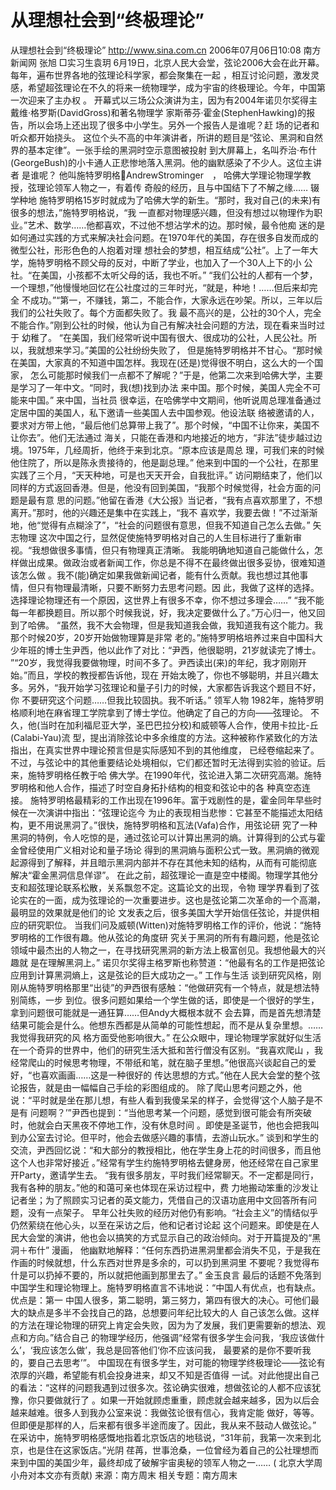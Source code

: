 # 从理想社会到“终极理论”

从理想社会到“终极理论”
http://www.sina.com.cn 2006年07月06日10:08 南方新闻网
张旭 □实习生袁玥
6月19日，北京人民大会堂，弦论2006大会在此开幕。每年，遍布世界各地的弦理论科学家，都会聚集在一起 ，相互讨论问题，激发灵感，希望超弦理论在不久的将来一统物理学，成为宇宙的终极理论。今年，中国第一次迎来了主办权 。
开幕式以三场公众演讲为主，因为有2004年诺贝尔奖得主戴维·格罗斯(DavidGross)和著名物理学 家斯蒂芬·霍金(StephenHawking)的报告，所以会场上还出现了很多中小学生。另外一个报告人是谁呢？赶 场的记者和听众都开始挠头。
这位个头不高的中年演讲者，所讲的题目是“弦论、黑洞和自然界的基本定律”。一张手绘的黑洞时空示意图被投射 到大屏幕上，名叫乔治·布什(GeorgeBush)的小卡通人正悲惨地落入黑洞。他的幽默感染了不少人。这位主讲者 是谁呢？
他叫施特罗明格AndrewStrominger　，
哈佛大学理论物理学教授，弦理论领军人物之一，有着传 奇般的经历，且与中国结下了不解之缘……
辍学种地
施特罗明格15岁时就成为了哈佛大学的新生。“那时，我对自己(的未来)有很多的想法，”施特罗明格说，“我 一直都对物理感兴趣，但没有想过以物理作为职业。”艺术、数学……他都喜欢，不过他不想沾学术的边。那时候，最令他痴 迷的是如何通过实践的方式来解决社会问题。在1970年代的美国，存在很多自发而成的微型公社，形形色色的人抱着对理 想社会的梦想，相互结成“公社”。上了一年大学，施特罗明格不顾父母的反对，中断了学业，也加入了一个30人上下的小 公社。“在美国，小孩都不太听父母的话，我也不听。”
“我们公社的人都有一个梦，一个理想，”他慢慢地回忆在公社度过的三年时光，“就是，种地！……但后来却完全 不成功。”“第一，不赚钱，第二，不能合作，大家永远在吵架。所以，三年以后我们的公社失败了。每个方面都失败了。我 最不高兴的是，公社的30个人，完全不能合作。”刚到公社的时候，他认为自己有解决社会问题的方法，现在看来当时过于 幼稚了。
“在美国，我们经常听说中国有很大、很成功的公社，人民公社。所以，我就想来学习。”美国的公社纷纷失败了， 但是施特罗明格并不甘心。“那时候在美国，大家真的不知道中国怎样。我现在(还是)觉得很不明白，这么大的一个国家， 怎么可能那时候我们一点都不了解呢？”于是，他第二次来到哈佛大学，主要是学习了一年中文。“同时，我(想)找到办法 来中国。那个时候，美国人完全不可能来中国。”
来中国，当社员
很幸运，在哈佛学中文期间，他听说周总理准备通过定居中国的美国人，私下邀请一些美国人去中国参观。他设法联 络被邀请的人，要求对方带上他，“最后他们总算带上我了”。那个时候，“中国不让你来，美国不让你去”。他们无法通过 海关，只能在香港和内地接近的地方，“非法”徒步越过边境。1975年，几经周折，他终于来到北京。“原本应该是周总 理，可我们来的时候他住院了，所以是陈永贵接待的，他是副总理。”
他来到中国的一个公社，在那里实践了三个月，“天天种地，可是也天天开会，自我批评。”
访问期结束了，他们以同样的方式返回香港。但是，他没有回到美国，“我那个时候觉得，社会方面的问题是最有意 思的问题。”他留在香港《大公报》当记者，“我有点喜欢那里了，不想离开。”那时，他的兴趣还是集中在实践上，“我不 喜欢学，我要去做！”不过渐渐地，他“觉得有点糊涂了”，“社会的问题很有意思，但我不知道自己怎么去做。”
矢志物理
这次中国之行，显然促使施特罗明格对自己的人生目标进行了重新审视。“我想做很多事情，但只有物理真正清晰。 我能明确地知道自己能做什么，怎样做出成果。做政治或者新闻工作，你总是不得不在最终做出很多妥协，很难知道该怎么做 。我不(能)确定如果我做新闻记者，能有什么贡献。我也想过其他事情，但只有物理最清晰，只要不断努力去思考问题。因 此，我做了这样的选择。选择理论物理还有一个原因，这世界上有很多不幸，你不想过多理会……”
“我不能每一年都换题目。所以那个时候我说，好，我决定要做什么了。”万心归一，他又回到了哈佛。
“虽然，我不大会物理，但是我知道我会做，我知道我有这个能力。我那个时候20岁，20岁开始做物理算是非常 老的。”施特罗明格培养过来自中国科大少年班的博士生尹西，他以此作了对比：“尹西，他很聪明，21岁就读完了博士。 ”“20岁，我觉得我要做物理，时间不多了。尹西读出(来)的年纪，我才刚刚开始。”而且，学校的教授都告诉他，现在 开始太晚了，你也不够聪明，并且兴趣太多。另外，“我开始学习弦理论和量子引力的时候，大家都告诉我这个题目不好，你 不要研究这个问题……但我比较固执。我不听话。”
领军人物
1982年，施特罗明格顺利地在麻省理工学院拿到了博士学位。他确定了自己的方向——弦理论。
不久，他(当时在加利福尼亚大学，圣巴巴拉分校)和威顿等人合作，使用卡拉比-丘(Calabi-Yau)流 型，提出消除弦论中多余维度的方法。这种被称作紧致化的方法指出，在真实世界中理论预言但是实际感知不到的其他维度， 已经卷缩起来了。不过，与弦论中的其他重要结论处境相似，它们都还暂时无法得到实验的验证。后来，施特罗明格任教于哈 佛大学。在1990年代，弦论进入第二次研究高潮。施特罗明格和他人合作，描述了时空自身拓扑结构的相变和弦论中的各 种真空态连接。
施特罗明格最精彩的工作出现在1996年。富于戏剧性的是，霍金同年早些时候在一次演讲中指出：“弦理论迄今 为止的表现相当悲惨：它甚至不能描述太阳结构，更不用说黑洞了。”很快，施特罗明格和瓦法(Vafa)合作，用弦论研 究了一种黑洞的特例，令人吃惊的是，通过弦论可以计算出黑洞的熵。计算得到的公式与霍金曾经使用广义相对论和量子场论 得到的黑洞熵与面积公式一致。黑洞熵的微观起源得到了解释，并且暗示黑洞内部并不存在其他未知的结构，从而有可能彻底 解决“霍金黑洞信息佯谬”。
在此之前，超弦理论一直是空中楼阁。物理学其他分支和超弦理论联系松散，关系飘忽不定。这篇论文的出现，令物 理学界看到了弦论实在的一面，成为弦理论的一次重要进步。这也是弦论第二次革命的一个高潮，最明显的效果就是他们的论 文发表之后，很多美国大学开始信任弦论，并提供相应的研究职位。
当我们问及威顿(Witten)对施特罗明格工作的评价，他说：“施特罗明格的工作很有趣。他从弦论的角度研 究关于黑洞的所有有趣问题，他是弦论领域中最杰出的人物之一，在寻找研究黑洞的新方法上极富创见。我想他最大的兴趣就 是在理解黑洞上。”
诺贝尔奖得主格罗斯也称赞道：“他最有名的工作是把弦论应用到计算黑洞熵上，这是弦论的巨大成功之一。”
工作与生活
谈到研究风格，刚刚从施特罗明格那里“出徒”的尹西很有感触：“他做研究有一个特点，就是想法特别简练，一步 到位。很多问题如果给一个学生做的话，即使是一个很好的学生，拿到问题很可能就是一通狂算……但Andy大概根本就不 会去算，而是首先想清楚结果可能会是什么。他想东西都是从简单的可能性想起，而不是从复杂里想。……我觉得我研究的风 格方面受他影响很大。”
在公众眼中，理论物理学家就好似生活在一个奇异的世界中，他们的研究生活大抵和苦行僧没有区别。“我喜欢爬山 ，我经常爬山的时候思考物理，不带纸和笔，就在脑子里想。”他很高兴谈起自己的爱好，“也喜欢画画……这是一种很好的 传达思想的方式。”他在人民大会堂的整个弦论报告，就是由一幅幅自己手绘的彩图组成的。
除了爬山思考问题之外，他说：“平时就是坐在那儿想，有些人看到我傻呆呆的样子，会觉得‘这个人脑子是不是有 问题啊？’”尹西也提到：“当他思考某一个问题，感觉到很可能会有所突破时，他就会白天黑夜不停地工作，没有休息时间 。即使是圣诞节，他也会把我叫到办公室去讨论。但平时，他会去做感兴趣的事情，去游山玩水。”
谈到和学生的交流，尹西回忆说：“和大部分的教授相比，他在学生身上花的时间很多，而且他这个人也非常好接近 。”经常有学生约施特罗明格去健身房，他还经常在自己家里开Party，邀请学生去。
“我有很多朋友，平时我们经常聊天。不一定都是同行，我有各种的朋友。”他的和蔼可亲也体现在采访过程中，费 力地搬动笨重的沙发让记者坐；为了照顾实习记者的英文能力，凭借自己的汉语功底用中文回答所有问题，没有一点架子。
早年公社失败的经历对他仍有影响。“社会主义”的情结似乎仍然萦绕在他心头，以至在采访之后，他和记者讨论起 这个问题来。即使是在人民大会堂的演讲，他也会以搞笑的方式显示自己的政治倾向。对于开篇提及的“黑洞＋布什”
漫画， 他幽默地解释：“任何东西扔进黑洞里都会消失不见，于是我在作画的时候就想，什么东西对世界是多余的，可以扔到黑洞里 不要呢？我觉得布什是可以扔掉不要的，所以就把他画到那里去了。”
金玉良言
最后的话题不免落到中国学生和理论物理上。施特罗明格直言不讳地说：“中国人有优点，也有缺点。优点是：第一 中国人很多，第二聪明，第三努力，第四有很大的决心。可他们最大的缺点是多半不会找自己的路，总想要问年纪比较大的人 自己该怎么做。这样的方法在理论物理的研究上肯定会失败，因为为了发展，我们更需要新的想法、观点和方向。”结合自己 的物理学经历，他强调“经常有很多学生会问我，‘我应该做什么’，‘我应该怎么做’，我总是回答他们‘你不应该问我， 最要紧的是你不要听我的，要自己去思考’”。
中国现在有很多学生，对可能的物理学终极理论——弦论有浓厚的兴趣，希望能有机会投身进来，却又不知是否值得 一试。对此他提出自己的看法：“这样的问题我遇到过很多次。弦论确实很难，想做弦论的人都不应该犹豫，你只要做就行了 。如果一开始就顾虑重重，顾虑就会越来越多，因为以后会越来越难。很多人到我办公室来说：我做弦论很有信心，我肯定能 做好，等等。但即便是那样的人，后来都有很多半途而废了。因此，我从来不鼓动人做弦论。”
在采访中，施特罗明格感慨地指着北京饭店的地毯说，“31年前，我第一次来到北京，也是住在这家饭店。”光阴 荏苒，世事沧桑，一位曾经为着自己的公社理想而来到中国的美国少年，最终却成了破解宇宙奥秘的领军人物之一……
(
北京大学周小舟对本文亦有贡献) 来源：南方周末
相关专题：南方周末 

